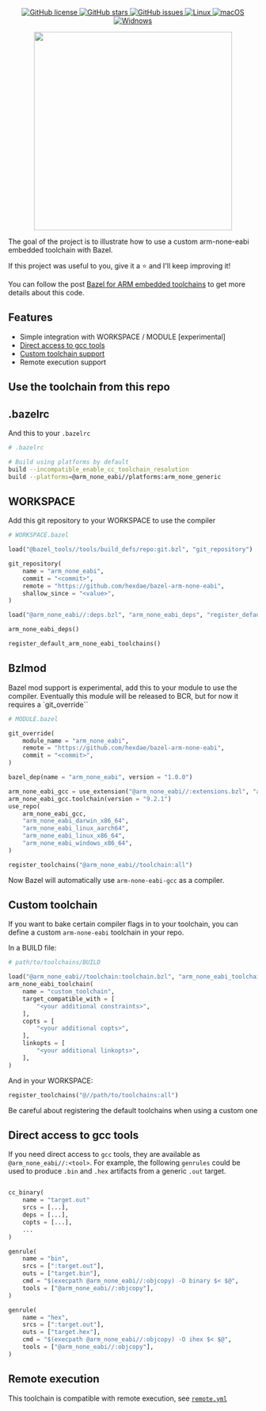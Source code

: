 <p align="center">

<a href="https://github.com/d-asnaghi/bazel-arm-none-eabi/blob/master/LICENSE">
    <img alt="GitHub license" src="https://img.shields.io/github/license/d-asnaghi/bazel-arm-none-eabi?color=success">
</a>

<a href="https://github.com/d-asnaghi/bazel-arm-none-eabi/stargazers">
    <img alt="GitHub stars" src="https://img.shields.io/github/stars/d-asnaghi/bazel-arm-none-eabi?color=success">
</a>

<a href="https://github.com/d-asnaghi/bazel-arm-none-eabi/issues">
    <img alt="GitHub issues" src="https://img.shields.io/github/issues/d-asnaghi/bazel-arm-none-eabi">
</a>

<a href="https://github.com/d-asnaghi/bazel-arm-none-eabi/actions">
    <img alt="Linux" src="https://github.com/d-asnaghi/bazel-arm-none-eabi/workflows/Linux/badge.svg">
</a>

<a href="https://github.com/d-asnaghi/bazel-arm-none-eabi/actions">
    <img alt="macOS" src="https://github.com/d-asnaghi/bazel-arm-none-eabi/workflows/macOS/badge.svg">
</a>

<a href="https://github.com/d-asnaghi/bazel-arm-none-eabi/actions">
    <img alt="Widnows" src="https://github.com/d-asnaghi/bazel-arm-none-eabi/workflows/Windows/badge.svg">
</a>

</p>

<p align="center">

<img src="https://asnaghi.me/images/bazel-arm.png" width="400px"/>

</p>


The goal of the project is to illustrate how to use a custom arm-none-eabi embedded toolchain with Bazel.

If this project was useful to you, give it a ⭐️ and I'll keep improving it!

You can follow the post [Bazel for ARM embedded toolchains](https://asnaghi.me/post/embedded-bazel/) to get more details about this code.

## Features

- Simple integration with WORKSPACE / MODULE [experimental]
- [Direct access to gcc tools](#direct-access-to-gcc-tools)
- [Custom toolchain support](#custom-toolchain)
- Remote execution support

## Use the toolchain from this repo

## .bazelrc

And this to your `.bazelrc`

```bash
# .bazelrc

# Build using platforms by default
build --incompatible_enable_cc_toolchain_resolution
build --platforms=@arm_none_eabi//platforms:arm_none_generic
```

## WORKSPACE

Add this git repository to your WORKSPACE to use the compiler

```python
# WORKSPACE.bazel

load("@bazel_tools//tools/build_defs/repo:git.bzl", "git_repository")

git_repository(
    name = "arm_none_eabi",
    commit = "<commit>",
    remote = "https://github.com/hexdae/bazel-arm-none-eabi",
    shallow_since = "<value>",
)

load("@arm_none_eabi//:deps.bzl", "arm_none_eabi_deps", "register_default_arm_none_eabi_toolchains")

arm_none_eabi_deps()

register_default_arm_none_eabi_toolchains()
```

## Bzlmod

Bazel mod support is experimental, add this to your module to use the compiler.
Eventually this module will be released to BCR, but for now it requires a `git_override``

```python
# MODULE.bazel

git_override(
    module_name = "arm_none_eabi",
    remote = "https://github.com/hexdae/bazel-arm-none-eabi",
    commit = "<commit>",
)

bazel_dep(name = "arm_none_eabi", version = "1.0.0")

arm_none_eabi_gcc = use_extension("@arm_none_eabi//:extensions.bzl", "arm_none_eabi")
arm_none_eabi_gcc.toolchain(version = "9.2.1")
use_repo(
    arm_none_eabi_gcc,
    "arm_none_eabi_darwin_x86_64",
    "arm_none_eabi_linux_aarch64",
    "arm_none_eabi_linux_x86_64",
    "arm_none_eabi_windows_x86_64",
)

register_toolchains("@arm_none_eabi//toolchain:all")
```


Now Bazel will automatically use `arm-none-eabi-gcc` as a compiler.

## Custom toolchain

If you want to bake certain compiler flags in to your toolchain, you can define a custom `arm-none-eabi` toolchain in your repo.

In a BUILD file:

```python
# path/to/toolchains/BUILD

load("@arm_none_eabi//toolchain:toolchain.bzl", "arm_none_eabi_toolchain")
arm_none_eabi_toolchain(
    name = "custom_toolchain",
    target_compatible_with = [
        "<your additional constraints>",
    ],
    copts = [
        "<your additional copts>",
    ],
    linkopts = [
        "<your additional linkopts>",
    ],
)
```

And in your WORKSPACE:

```python
register_toolchains("@//path/to/toolchains:all")
```

Be careful about registering the default toolchains when using a custom one

## Direct access to gcc tools

If you need direct access to `gcc` tools, they are available as `@arm_none_eabi//:<tool>`. For example, the following `genrules` could be used to produce `.bin` and `.hex` artifacts from a generic `.out` target.

```python

cc_binary(
    name = "target.out"
    srcs = [...],
    deps = [...],
    copts = [...],
    ...
)

genrule(
    name = "bin",
    srcs = [":target.out"],
    outs = ["target.bin"],
    cmd = "$(execpath @arm_none_eabi//:objcopy) -O binary $< $@",
    tools = ["@arm_none_eabi//:objcopy"],
)

genrule(
    name = "hex",
    srcs = [":target.out"],
    outs = ["target.hex"],
    cmd = "$(execpath @arm_none_eabi//:objcopy) -O ihex $< $@",
    tools = ["@arm_none_eabi//:objcopy"],
)
```

## Remote execution

This toolchain is compatible with remote execution, see [`remote.yml`](.github/workflows/remote.yml)
